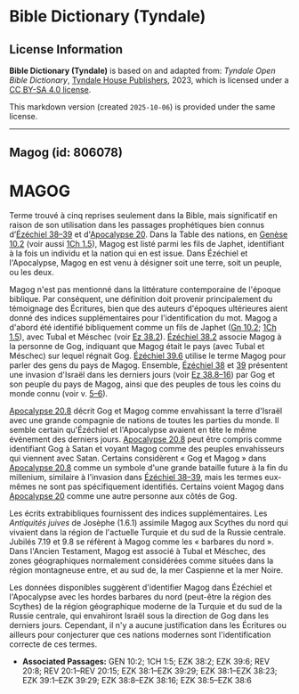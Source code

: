 # Bible Dictionary (Tyndale)

## License Information

**Bible Dictionary (Tyndale)** is based on and adapted from: _Tyndale Open Bible Dictionary_, [Tyndale House Publishers](https://tyndaleopenresources.com/), 2023, which is licensed under a [CC BY-SA 4.0 license](https://creativecommons.org/licenses/by-sa/4.0/legalcode.en).

This markdown version (created `2025-10-06`) is provided under the same license.



--------------------------------

## Magog (id: 806078)

MAGOG
=====

Terme trouvé à cinq reprises seulement dans la Bible, mais significatif en raison de son utilisation dans les passages prophétiques bien connus d’[Ézéchiel 38–39](https://ref.ly/Ezek38:1-Ezek39:29) et d'[Apocalypse 20](https://ref.ly/Rev20:1-Rev20:15). Dans la Table des nations, en [Genèse 10\.2](https://ref.ly/Gen10:2) (voir aussi [1Ch 1\.5](https://ref.ly/1Chr1:5)), Magog est listé parmi les fils de Japhet, identifiant à la fois un individu et la nation qui en est issue. Dans Ézéchiel et l'Apocalypse, Magog en est venu à désigner soit une terre, soit un peuple, ou les deux.

Magog n'est pas mentionné dans la littérature contemporaine de l'époque biblique. Par conséquent, une définition doit provenir principalement du témoignage des Écritures, bien que des auteurs d'époques ultérieures aient donné des indices supplémentaires pour l'identification du mot. Magog a d'abord été identifié bibliquement comme un fils de Japhet ([Gn 10\.2](https://ref.ly/Gen10:2); [1Ch 1\.5](https://ref.ly/1Chr1:5)), avec Tubal et Méschec (voir [Ez 38\.2](https://ref.ly/Ezek38:2)). [Ézéchiel 38\.2](https://ref.ly/Ezek38:2) associe Magog à la personne de Gog, indiquant que Magog était le pays (avec Tubal et Méschec) sur lequel régnait Gog. [Ézéchiel 39\.6](https://ref.ly/Ezek39:6) utilise le terme Magog pour parler des gens du pays de Magog. Ensemble, [Ézéchiel 38](https://ref.ly/Ezek38:1-Ezek38:23) et [39](https://ref.ly/Ezek39:1-Ezek39:29) présentent une invasion d'Israël dans les derniers jours (voir [Ez 38\.8–16](https://ref.ly/Ezek38:8-Ezek38:16)) par Gog et son peuple du pays de Magog, ainsi que des peuples de tous les coins du monde connu (voir v. [5–6](https://ref.ly/Ezek38:5-Ezek38:6)).

[Apocalypse 20\.8](https://ref.ly/Rev20:8) décrit Gog et Magog comme envahissant la terre d'Israël avec une grande compagnie de nations de toutes les parties du monde. Il semble certain qu'Ézéchiel et l'Apocalypse avaient en tête le même événement des derniers jours. [Apocalypse 20\.8](https://ref.ly/Rev20:8) peut être compris comme identifiant Gog à Satan et voyant Magog comme des peuples envahisseurs qui viennent avec Satan. Certains considèrent « Gog et Magog » dans [Apocalypse 20\.8](https://ref.ly/Rev20:8) comme un symbole d'une grande bataille future à la fin du millenium, similaire à l'invasion dans [Ézéchiel 38–39](https://ref.ly/Ezek38:1-Ezek39:29), mais les termes eux\-mêmes ne sont pas spécifiquement identifiés. Certains voient Magog dans [Apocalypse 20](https://ref.ly/Rev20:1-Rev20:15) comme une autre personne aux côtés de Gog.

Les écrits extrabibliques fournissent des indices supplémentaires. Les *Antiquités juives* de Josèphe (1\.6\.1\) assimile Magog aux Scythes du nord qui vivaient dans la région de l'actuelle Turquie et du sud de la Russie centrale. Jubilés 7\.19 et 9\.8 se réfèrent à Magog comme les « barbares du nord ». Dans l'Ancien Testament, Magog est associé à Tubal et Méschec, des zones géographiques normalement considérées comme situées dans la région montagneuse entre, et au sud de, la mer Caspienne et la mer Noire.

Les données disponibles suggèrent d'identifier Magog dans Ézéchiel et l'Apocalypse avec les hordes barbares du nord (peut\-être la région des Scythes) de la région géographique moderne de la Turquie et du sud de la Russie centrale, qui envahiront Israël sous la direction de Gog dans les derniers jours. Cependant, il n'y a aucune justification dans les Écritures ou ailleurs pour conjecturer que ces nations modernes sont l'identification correcte de ces termes.

* **Associated Passages:** GEN 10:2; 1CH 1:5; EZK 38:2; EZK 39:6; REV 20:8; REV 20:1–REV 20:15; EZK 38:1–EZK 39:29; EZK 38:1–EZK 38:23; EZK 39:1–EZK 39:29; EZK 38:8–EZK 38:16; EZK 38:5–EZK 38:6


